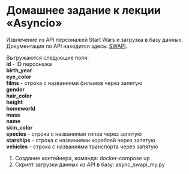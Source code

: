 # Домашнее задание к лекции «Asyncio»

Извлечение из API персонажей Start Wars и загрузка в базу данных.<br>
Документация по API находится здесь: [SWAPI](https://swapi.dev/documentation#people). <br>

Выгружаются cледующие поля:<br>
**id** - ID персонажа <br>
**birth_year** <br>
**eye_color** <br>
**films** - строка с названиями фильмов через запятую <br>
**gender** <br>
**hair_color** <br>
**height** <br>
**homeworld** <br>
**mass** <br>
**name** <br>
**skin_color** <br>
**species** - строка с названиями типов через запятую <br>
**starships** - строка с названиями кораблей через запятую <br>
**vehicles** - строка с названиями транспорта через запятую <br>


1) Создание контейнера, команда: docker-compose up
2) Скрипт загрузки данных из API в базу: async_swapi_my.py

